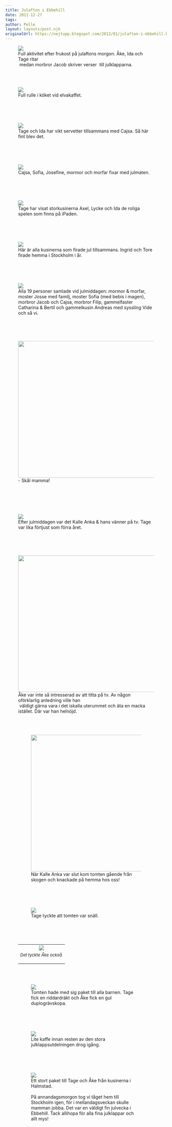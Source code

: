 ```yaml
---
title: Julafton i Ebbehill
date: 2011-12-27
tags: 	
author: Pelle
layout: layouts/post.njk
originalUrl: https://nejtupp.blogspot.com/2012/01/julafton-i-ebbehill.html
---
```




<figure>
	<img src="../../../img/2011/12/Julafton+pa%CC%8A+Ebbehill-_MG_0378.jpg">
	<figcaption>Full aktivitet efter frukost på julaftons morgon. Åke, Ida och Tage ritar<br> medan morbror Jacob skriver verser  till julklapparna.
<br><br>

<br></figcaption>
</figure>

<figure>
	<img src="../../../img/2011/12/Julafton+pa%CC%8A+Ebbehill-_MG_0397.jpg">
	<figcaption>Full rulle i köket vid elvakaffet.</figcaption>
</figure><div class="separator" style="clear: both; text-align: center;"><br></div><div class="separator" style="clear: both; text-align: center;"><br></div><div class="separator" style="clear: both; text-align: center;"><br></div>

<figure>
	<img src="../../../img/2011/12/Julafton+pa%CC%8A+Ebbehill-_MG_0413.jpg">
	<figcaption>Tage och Ida har vikt servetter tillsammans med Cajsa. Så här fint blev det.</figcaption>
</figure><div class="separator" style="clear: both; text-align: center;"><br></div><div class="separator" style="clear: both; text-align: center;"><br></div><div class="separator" style="clear: both; text-align: center;"><br></div>

<figure>
	<img src="../../../img/2011/12/Julafton+pa%CC%8A+Ebbehill-_MG_0464.jpg">
	<figcaption>Cajsa, Sofia, Josefine, mormor och morfar fixar med julmaten.</figcaption>
</figure><div class="separator" style="clear: both; text-align: center;"><br></div><div class="separator" style="clear: both; text-align: center;"><br></div><div class="separator" style="clear: both; text-align: center;"><br></div>

<figure>
	<img src="../../../img/2011/12/Julafton+pa%CC%8A+Ebbehill-_MG_0451.jpg">
	<figcaption>Tage har visat storkusinerna Axel, Lycke och Ida de roliga spelen som finns på iPaden.</figcaption>
</figure><div class="separator" style="clear: both; text-align: center;"><br></div><div class="separator" style="clear: both; text-align: center;"><br></div><div class="separator" style="clear: both; text-align: center;"><br></div>

<figure>
	<img src="../../../img/2011/12/Julafton+pa%CC%8A+Ebbehill-_MG_0462.jpg">
	<figcaption>Här är alla kusinerna som firade jul tillsammans. Ingrid och Tore firade hemma i Stockholm i år.</figcaption>
</figure><div class="separator" style="clear: both; text-align: center;"><br></div><div class="separator" style="clear: both; text-align: center;"><br></div><div class="separator" style="clear: both; text-align: center;"><br></div>

<figure>
	<img src="../../../img/2011/12/Julafton+pa%CC%8A+Ebbehill-_MG_0428.jpg">
	<figcaption>Alla 19 personer samlade vid julmiddagen: mormor & morfar, moster Josse med familj, moster Sofia (med bebis i magen), morbror Jacob och Cajsa, morbror Filip, gammelfaster Catharina & Bertil och gammelkusin Andreas med syssling Vide och så vi.</figcaption>
</figure><div class="separator" style="clear: both; text-align: center;"><br></div><div class="separator" style="clear: both; text-align: center;"><br></div><div class="separator" style="clear: both; text-align: center;"><br></div>

<figure>
	<img src="../../../img/2011/12/Julafton+pa%CC%8A+Ebbehill-_MG_0445.jpg" width="426">
	<figcaption>- Skål mamma!</figcaption>
</figure><div class="separator" style="clear: both; text-align: center;"><br></div><div class="separator" style="clear: both; text-align: center;"><br></div><div class="separator" style="clear: both; text-align: center;"><br></div><div class="separator" style="clear: both; text-align: center;"><br></div>

<figure>
	<img src="../../../img/2011/12/Julafton+pa%CC%8A+Ebbehill-_MG_0474.jpg">
	<figcaption>Efter julmiddagen var det Kalle Anka & hans vänner på tv. Tage var lika förtjust som förra året.</figcaption>
</figure><div class="separator" style="clear: both; text-align: center;"><br></div><div class="separator" style="clear: both; text-align: center;"><br></div><div class="separator" style="clear: both; text-align: center;"><br></div>

<figure>
	<img src="../../../img/2011/12/Julafton+pa%CC%8A+Ebbehill-_MG_0476.jpg" width="426">
	<figcaption>Åke var inte så intresserad av att titta på tv. Av någon oförklarlig anledning ville han<br> väldigt gärna vara i det iskalla uterummet och äta en macka istället. Där var han helnöjd.</i><span style="font-size: small;"><br></span><br><br><br></td></tr></tbody></table>

<figure>
	<img src="../../../img/2011/12/Julafton+pa%CC%8A+Ebbehill-_MG_0500.jpg" width="426">
	<figcaption>När Kalle Anka var slut kom tomten gående från skogen och knackade på hemma hos oss!</figcaption>
</figure><div class="separator" style="clear: both; text-align: center;"><br></div><div class="separator" style="clear: both; text-align: center;"><br></div><div class="separator" style="clear: both; text-align: center;"><br></div>

<figure>
	<img src="../../../img/2011/12/Julafton+pa%CC%8A+Ebbehill-_MG_0509.jpg">
	<figcaption>Tage tyckte att tomten var snäll.</figcaption>
</figure><div class="separator" style="clear: both; text-align: center;"><br></div><div class="separator" style="clear: both; text-align: center;"><br></div><div class="separator" style="clear: both; text-align: center;"><br></div><table align="center" cellpadding="0" cellspacing="0" class="tr-caption-container" style="margin-left: auto; margin-right: auto; text-align: center;"><tbody><tr><td> <img src="../../../img/2011/12/Julafton+pa%CC%8A+Ebbehill-_MG_0514.jpg"></td></tr><tr><td class="tr-caption" style="font-size: 13px;"><i>Det tyckte Åke också.</i><br><br></td></tr></tbody></table><br><div class="separator" style="clear: both; text-align: center;"><br></div>

<figure>
	<img src="../../../img/2011/12/Julafton+pa%CC%8A+Ebbehill-_MG_0519.jpg">
	<figcaption>Tomten hade med sig paket till alla barnen. Tage fick en riddardräkt och Åke fick en gul duplogrävskopa.</figcaption>
</figure><div class="separator" style="clear: both; text-align: center;"><br></div><div class="separator" style="clear: both; text-align: center;"><br></div><div class="separator" style="clear: both; text-align: center;"><br></div>

<figure>
	<img src="../../../img/2011/12/Julafton+pa%CC%8A+Ebbehill-_MG_0550.jpg">
	<figcaption>Lite kaffe innan resten av den stora julklappsutdelningen drog igång. </figcaption>
</figure><div class="separator" style="clear: both; text-align: center;"><br></div><div class="separator" style="clear: both; text-align: center;"><br></div><div class="separator" style="clear: both; text-align: center;"><br></div>

<figure>
	<img src="../../../img/2011/12/Julafton+pa%CC%8A+Ebbehill-_MG_0556.jpg">
	<figcaption>Ett stort paket till Tage och Åke från kusinerna i Halmstad.</td></tr></tbody></table><br><div class="separator" style="clear: both; text-align: center;"><br></div>På annandagsmorgon tog vi tåget hem till Stockholm igen, för i mellandagsveckan skulle mamman jobba. Det var en väldigt fin julvecka i Ebbehill. Tack allihopa för alla fina julklappar och allt mys!
